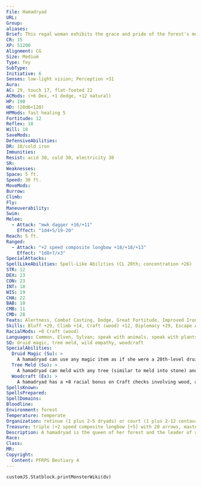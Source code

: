 ```yaml
---
File: Hamadryad
URL: 
Group: 
aliases: 
Brief: This regal woman exhibits the grace and pride of the forest's most ancient trees.
CR: 15
XP: 51200
Alignment: CG
Size: Medium
Type: fey
SubType: 
Initiative: 6
Senses: low-light vision; Perception +31
Aura: 
AC: 29, touch 17, flat-footed 22
ACMods: (+6 Dex, +1 dodge, +12 natural)
HP: 190
HD: (20d6+120)
HPMods: fast healing 5
Fortitude: 12
Reflex: 18
Will: 18
SaveMods: 
DefensiveAbilities: 
DR: 10/cold iron
Immunities: 
Resist: acid 30, cold 30, electricity 30
SR: 
Weaknesses: 
Space: 5 ft.
Speed: 30 ft.
MoveMods: 
Burrow: 
Climb: 
Fly: 
Maneuverability: 
Swim: 
Melee: 
  - Attack: "mwk dagger +16/+11"
    Effect: "1d4+5/19-20"
Reach: 5 ft.
Ranged: 
  - Attack: "+2 speed composite longbow +18/+18/+13"
    Effect: "1d8+7/x3"
SpecialAttacks: 
SpellLikeAbilities: Spell-Like Abilities (CL 20th; concentration +26)  Constant-speak with animals, speak with plants   At Will-entangle (DC 17), hold animal (DC 18), rusting grasp, tree shape, wood shape (10 lbs. only)   5/day-charm monster (DC 20), charm person (DC 17), confusion (DC 19), deep slumber (DC 19), neutralize poison, sending (dryads only), suggestion (DC 19), tree stride   1/day-call lightning storm (DC 21), changestaff, greater heroism, heal, liveoak, summon nature's ally VIII
STR: 12
DEX: 23
CON: 23
INT: 18
WIS: 19
CHA: 22
BAB: 10
CMB: 11
CMD: 28
Feats: Alertness, Combat Casting, Dodge, Great Fortitude, Improved Iron Will, Iron Will, Mounted Combat, Stealthy, Toughness, Weapon Finesse
Skills: Bluff +29, Climb +14, Craft (wood) +12, Diplomacy +29, Escape Artist +19, Handle Animal +16, Heal +9, Intimidate +16, Knowledge (geography) +17, Knowledge (nature) +27, Knowledge (nobility) +9, Perception +31, Perform (any one) +19, Ride +16, Sense Motive +19, Spellcraft +14, Stealth +19, Survival +14
RacialMods: +8 Craft (wood)
Languages: Common, Elven, Sylvan; speak with animals, speak with plants, tongues
SQ: druid magic, tree meld, wild empathy, woodcraft
SpecialAbilities:
  Druid Magic (Su): >
    A hamadryad can use any magic item as if she were a 20th-level druid.
  Tree Meld (Su): >
    A hamadryad can meld with any tree (similar to meld into stone) and can remain melded with a tree as long as she wishes.
  Woodcraft (Ex): >
    A hamadryad has a +8 racial bonus on Craft checks involving wood, and is always treated as if she had masterwork artisan's woodworking tools when attempting such checks.
SpellsKnown: 
SpellsPrepared: 
SpellDomains: 
Bloodline: 
Environment: forest
Temperature: temperate
Organization: retinue (1 plus 2-5 dryads) or court (1 plus 2-12 centaurs, 2-12 dryads, 2-8 satyrs, and 1-2 treants)
Treasure: triple (+2 speed composite longbow [+5] with 20 arrows, masterwork dagger, other treasure)
Description: A hamadryad is the queen of her forest and the leader of all the dryads within it. Much as a dryad is bonded with one tree and is devoted to it, a hamadryad loves her chosen forest; while she does not sicken and die if separated from it, she loathes such separation. All nonevil woodland creatures acknowledge her as the wisest of dryads and respect her gifts of healing and diplomacy. In most forests, a hamadryad is the sister or wife of an erlking, and represents the protective, patient, and nurturing aspect of nature. With her healing magic, she can relieve the suffering of a dryad whose tree has been killed and sustain her long enough for her to bond with another tree. A hamadryad prefers to avoid direct confrontations, instead using her magic and allies to divert, confuse, and even befriend any would-be enemies. Her powers allow her to speak with or quickly travel to her subjects even when they are in the most remote parts of the forest. As a consequence, little happens in the forest without her knowledge, and those who enter her realm would do well to remember this.
Race: 
Class: 
MR: 
Copyright:
  Content: PFRPG Bestiary 4
---
```

```dataviewjs
customJS.Statblock.printMonsterWiki(dv)
```
